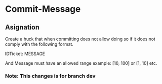 # Commit-Message

## Asignation

Create a huck that when committing does not allow doing so if it does not comply with the following format.

IDTicket: MESSAGE

And Message must have an allowed range example: [10, 100] or [1, 10] etc.


### Note: This changes is for branch dev

